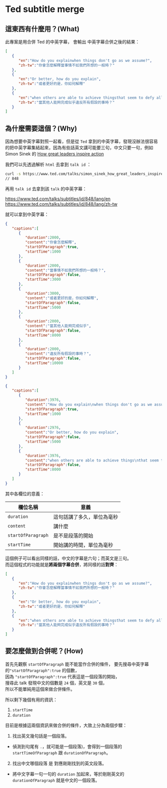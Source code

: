# Ted subtitle merge

## 這東西有什麼用？(What)

此專案是用合併 Ted 的中英字幕，
會輸出 中英字幕合併之後的結果：


```json
[  
   {  
      "en":"How do you explainwhen things don't go as we assume?",
      "zh-tw":"你會怎麼解釋當事情不如我們所想的一般時？"
   },
   {  
      "en":"Or better, how do you explain",
      "zh-tw":"或者更好的是，你如何解釋"
   },
   {  
      "en":"when others are able to achieve thingsthat seem to defy all of the assumptions?",
      "zh-tw":"當其他人能夠完成似乎違反所有假設的事時？"
   }
]
```


## 為什麼需要這個？(Why)

因為想要中英字幕對照一起看，但是從 `Ted` 拿到的中英字幕，發現沒辦法很容易的把中英字幕集結起來，因為有些話英文講可能要三句，中文只要一句，例如 Simon Sinek 的 [How great leaders inspire action](https://www.ted.com/talks/simon_sinek_how_great_leaders_inspire_action)

我們可以先透過解析 `html` 去拿到 `talk id` ：

```bash
curl -s https://www.ted.com/talks/simon_sinek_how_great_leaders_inspire_action | grep al:ios:ur  | awk -F '/' '{print $4}'  | awk -F '?' '{print $1}'
// 848
```	

再用 `talk id` 去拿到該 `talk` 的中英字幕：

https://www.ted.com/talks/subtitles/id/848/lang/en    
https://www.ted.com/talks/subtitles/id/848/lang/zh-tw

就可以拿到中英字幕：


```json
{  
   "captions":[  
      {  
         "duration":2000,
         "content":"你會怎麼解釋",
         "startOfParagraph":true,
         "startTime":1000
      },
      {  
         "duration":2000,
         "content":"當事情不如我們所想的一般時？",
         "startOfParagraph":false,
         "startTime":3000
      },
      {  
         "duration":3000,
         "content":"或者更好的是，你如何解釋",
         "startOfParagraph":false,
         "startTime":5000
      },
      {  
         "duration":2000,
         "content":"當其他人能夠完成似乎",
         "startOfParagraph":false,
         "startTime":8000
      },
      {  
         "duration":2000,
         "content":"違反所有假設的事時？",
         "startOfParagraph":false,
         "startTime":10000
      }
   ]
}
```


```json
{  
   "captions":[  
      {  
         "duration":3976,
         "content":"How do you explain\nwhen things don't go as we assume?",
         "startOfParagraph":true,
         "startTime":1000
      },
      {  
         "duration":2976,
         "content":"Or better, how do you explain",
         "startOfParagraph":false,
         "startTime":5000
      },
      {  
         "duration":3976,
         "content":"when others are able to achieve things\nthat seem to defy all of the assumptions?",
         "startOfParagraph":false,
         "startTime":8000
      }
   ]
}
```

其中各欄位的意義：

| 欄位名稱 | 意義 |  
|---|---|
| `duration` | 這句話講了多久，單位為毫秒 |  
| `content` | 講什麼 |  
| `startOfParagraph` | 是不是段落的開始 |  
| `startTime` | 開始講的時間，單位為毫秒 |  

這個例子可以看出同樣的話，中文的字幕是六句；而英文是三句。  
而這個程式的功能就是**將兩個字幕合併**，將同樣的話**對齊**：

```json
[  
   {  
      "en":"How do you explainwhen things don't go as we assume?",
      "zh-tw":"你會怎麼解釋當事情不如我們所想的一般時？"
   },
   {  
      "en":"Or better, how do you explain",
      "zh-tw":"或者更好的是，你如何解釋"
   },
   {  
      "en":"when others are able to achieve thingsthat seem to defy all of the assumptions?",
      "zh-tw":"當其他人能夠完成似乎違反所有假設的事時？"
   }
]
```

## 要怎麼做到合併呢？(How)

首先先觀察 `startOfParagraph` 能不能當作合併的條件，
要先搜尋中英字幕的`"startOfParagraph":true` 的個數，  
因為 `"startOfParagraph":true` 代表這是一個段落的開始，  
搜尋此 talk 發現中文的個數是 `24` 個，英文是 `30` 個，  
所以不能單純用這個來做合併條件。


所以剩下幾個有用的資訊：

1. `startTime`
2. `duration`

目前是根據這兩個資訊來做合併的條件，大致上分為兩個步驟：


1. 找出英文幾句話是一個段落。 
  - 偵測到句尾有 `.`，就可能是一個段落)，會得到一個段落的 `startTimeOfParagraph` 跟 `durationOfParagraph`。
2. 找出中文哪個段落 是 對應剛剛找到的英文段落。 
  - 將中文字幕一句一句的 `duration` 加起來，等於剛剛英文的 `durationOfParagraph` 就是中文的一個段落。



	 

